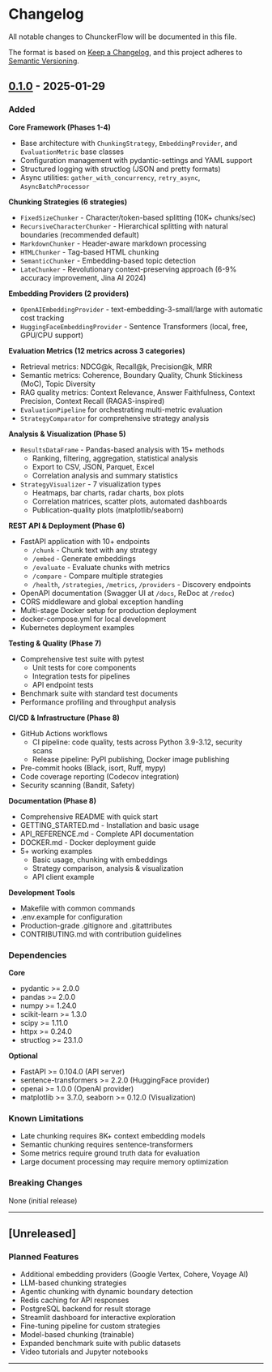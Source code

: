 # Changelog

All notable changes to ChunckerFlow will be documented in this file.

The format is based on [Keep a Changelog](https://keepachangelog.com/en/1.0.0/),
and this project adheres to [Semantic Versioning](https://semver.org/spec/v2.0.0.html).

## [0.1.0] - 2025-01-29

### Added

**Core Framework (Phases 1-4)**
- Base architecture with `ChunkingStrategy`, `EmbeddingProvider`, and `EvaluationMetric` base classes
- Configuration management with pydantic-settings and YAML support
- Structured logging with structlog (JSON and pretty formats)
- Async utilities: `gather_with_concurrency`, `retry_async`, `AsyncBatchProcessor`

**Chunking Strategies (6 strategies)**
- `FixedSizeChunker` - Character/token-based splitting (10K+ chunks/sec)
- `RecursiveCharacterChunker` - Hierarchical splitting with natural boundaries (recommended default)
- `MarkdownChunker` - Header-aware markdown processing
- `HTMLChunker` - Tag-based HTML chunking
- `SemanticChunker` - Embedding-based topic detection
- `LateChunker` - Revolutionary context-preserving approach (6-9% accuracy improvement, Jina AI 2024)

**Embedding Providers (2 providers)**
- `OpenAIEmbeddingProvider` - text-embedding-3-small/large with automatic cost tracking
- `HuggingFaceEmbeddingProvider` - Sentence Transformers (local, free, GPU/CPU support)

**Evaluation Metrics (12 metrics across 3 categories)**
- Retrieval metrics: NDCG@k, Recall@k, Precision@k, MRR
- Semantic metrics: Coherence, Boundary Quality, Chunk Stickiness (MoC), Topic Diversity
- RAG quality metrics: Context Relevance, Answer Faithfulness, Context Precision, Context Recall (RAGAS-inspired)
- `EvaluationPipeline` for orchestrating multi-metric evaluation
- `StrategyComparator` for comprehensive strategy analysis

**Analysis & Visualization (Phase 5)**
- `ResultsDataFrame` - Pandas-based analysis with 15+ methods
  - Ranking, filtering, aggregation, statistical analysis
  - Export to CSV, JSON, Parquet, Excel
  - Correlation analysis and summary statistics
- `StrategyVisualizer` - 7 visualization types
  - Heatmaps, bar charts, radar charts, box plots
  - Correlation matrices, scatter plots, automated dashboards
  - Publication-quality plots (matplotlib/seaborn)

**REST API & Deployment (Phase 6)**
- FastAPI application with 10+ endpoints
  - `/chunk` - Chunk text with any strategy
  - `/embed` - Generate embeddings
  - `/evaluate` - Evaluate chunks with metrics
  - `/compare` - Compare multiple strategies
  - `/health`, `/strategies`, `/metrics`, `/providers` - Discovery endpoints
- OpenAPI documentation (Swagger UI at `/docs`, ReDoc at `/redoc`)
- CORS middleware and global exception handling
- Multi-stage Docker setup for production deployment
- docker-compose.yml for local development
- Kubernetes deployment examples

**Testing & Quality (Phase 7)**
- Comprehensive test suite with pytest
  - Unit tests for core components
  - Integration tests for pipelines
  - API endpoint tests
- Benchmark suite with standard test documents
- Performance profiling and throughput analysis

**CI/CD & Infrastructure (Phase 8)**
- GitHub Actions workflows
  - CI pipeline: code quality, tests across Python 3.9-3.12, security scans
  - Release pipeline: PyPI publishing, Docker image publishing
- Pre-commit hooks (Black, isort, Ruff, mypy)
- Code coverage reporting (Codecov integration)
- Security scanning (Bandit, Safety)

**Documentation (Phase 8)**
- Comprehensive README with quick start
- GETTING_STARTED.md - Installation and basic usage
- API_REFERENCE.md - Complete API documentation
- DOCKER.md - Docker deployment guide
- 5+ working examples
  - Basic usage, chunking with embeddings
  - Strategy comparison, analysis & visualization
  - API client example

**Development Tools**
- Makefile with common commands
- .env.example for configuration
- Production-grade .gitignore and .gitattributes
- CONTRIBUTING.md with contribution guidelines

### Dependencies

**Core**
- pydantic >= 2.0.0
- pandas >= 2.0.0
- numpy >= 1.24.0
- scikit-learn >= 1.3.0
- scipy >= 1.11.0
- httpx >= 0.24.0
- structlog >= 23.1.0

**Optional**
- FastAPI >= 0.104.0 (API server)
- sentence-transformers >= 2.2.0 (HuggingFace provider)
- openai >= 1.0.0 (OpenAI provider)
- matplotlib >= 3.7.0, seaborn >= 0.12.0 (Visualization)

### Known Limitations

- Late chunking requires 8K+ context embedding models
- Semantic chunking requires sentence-transformers
- Some metrics require ground truth data for evaluation
- Large document processing may require memory optimization

### Breaking Changes

None (initial release)

---

## [Unreleased]

### Planned Features

- Additional embedding providers (Google Vertex, Cohere, Voyage AI)
- LLM-based chunking strategies
- Agentic chunking with dynamic boundary detection
- Redis caching for API responses
- PostgreSQL backend for result storage
- Streamlit dashboard for interactive exploration
- Fine-tuning pipeline for custom strategies
- Model-based chunking (trainable)
- Expanded benchmark suite with public datasets
- Video tutorials and Jupyter notebooks

---

[0.1.0]: https://github.com/guybass/chunckerflow/releases/tag/v0.1.0
